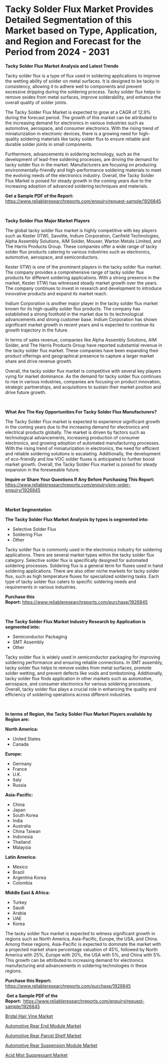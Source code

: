 <p><h1>Tacky Solder Flux Market Provides Detailed Segmentation of this Market based on Type, Application, and Region and Forecast for the Period from 2024 - 2031</h1></p><p><strong>Tacky Solder Flux Market Analysis and Latest Trends</strong></p>
<p><p>Tacky solder flux is a type of flux used in soldering applications to improve the wetting ability of solder on metal surfaces. It is designed to be tacky in consistency, allowing it to adhere well to components and prevent excessive dripping during the soldering process. Tacky solder flux helps to remove oxides from metal surfaces, improve solderability, and enhance the overall quality of solder joints.</p><p>The Tacky Solder Flux Market is expected to grow at a CAGR of 12.9% during the forecast period. The growth of this market can be attributed to the increasing demand for electronics in various industries such as automotive, aerospace, and consumer electronics. With the rising trend of miniaturization in electronic devices, there is a growing need for high-quality soldering materials like tacky solder flux to ensure reliable and durable solder joints in small components.</p><p>Furthermore, advancements in soldering technology, such as the development of lead-free soldering processes, are driving the demand for tacky solder flux in the market. Manufacturers are focusing on producing environmentally-friendly and high-performance soldering materials to meet the evolving needs of the electronics industry. Overall, the Tacky Solder Flux Market is poised for steady growth in the coming years due to the increasing adoption of advanced soldering techniques and materials.</p></p>
<p><strong>Get a Sample PDF of the Report:&nbsp;</strong> <a href="https://www.reliableresearchreports.com/enquiry/request-sample/1926845">https://www.reliableresearchreports.com/enquiry/request-sample/1926845</a></p>
<p>&nbsp;</p>
<p><strong>Tacky Solder Flux Major Market Players</strong></p>
<p><p>The global tacky solder flux market is highly competitive with key players such as Kester (ITW), Savolite, Indium Corporation, Canfield Technologies, Alpha Assembly Solutions, AIM Solder, Mouser, Warton Metals Limited, and The Harris Products Group. These companies offer a wide range of tacky solder flux products catering to various industries such as electronics, automotive, aerospace, and semiconductors.</p><p>Kester (ITW) is one of the prominent players in the tacky solder flux market. The company provides a comprehensive range of tacky solder flux products for different soldering applications. With a strong presence in the market, Kester (ITW) has witnessed steady market growth over the years. The company continues to invest in research and development to introduce innovative products and expand its market reach.</p><p>Indium Corporation is another major player in the tacky solder flux market known for its high-quality solder flux products. The company has established a strong foothold in the market due to its technological advancements and strong customer base. Indium Corporation has shown significant market growth in recent years and is expected to continue its growth trajectory in the future.</p><p>In terms of sales revenue, companies like Alpha Assembly Solutions, AIM Solder, and The Harris Products Group have reported substantial revenue in the tacky solder flux market. These companies have been expanding their product offerings and geographical presence to capture a larger market share and drive revenue growth.</p><p>Overall, the tacky solder flux market is competitive with several key players vying for market dominance. As the demand for tacky solder flux continues to rise in various industries, companies are focusing on product innovation, strategic partnerships, and acquisitions to sustain their market position and drive future growth.</p></p>
<p>&nbsp;</p>
<p><strong>What Are The Key Opportunities For Tacky Solder Flux Manufacturers?</strong></p>
<p><p>The Tacky Solder Flux market is expected to experience significant growth in the coming years due to the increasing demand for electronics and electrical products globally. The market is driven by factors such as technological advancements, increasing production of consumer electronics, and growing adoption of automated manufacturing processes. With the rising trend of miniaturization in electronics, the need for efficient and reliable soldering solutions is escalating. Additionally, the development of eco-friendly and low VOC solder fluxes is anticipated to further boost market growth. Overall, the Tacky Solder Flux market is poised for steady expansion in the foreseeable future.</p></p>
<p><strong>Inquire or Share Your Questions If Any Before Purchasing This Report:</strong> <a href="https://www.reliableresearchreports.com/enquiry/pre-order-enquiry/1926845">https://www.reliableresearchreports.com/enquiry/pre-order-enquiry/1926845</a></p>
<p>&nbsp;</p>
<p><strong>Market Segmentation</strong></p>
<p><strong>The Tacky Solder Flux Market Analysis by types is segmented into:</strong></p>
<p><ul><li>Selective Solder Flux</li><li>Soldering Flux</li><li>Other</li></ul></p>
<p><p>Tacky solder flux is commonly used in the electronics industry for soldering applications. There are several market types within the tacky solder flux category. Selective solder flux is specifically designed for automated soldering processes. Soldering flux is a general term for fluxes used in hand soldering applications. There are also other niche markets for tacky solder flux, such as high temperature fluxes for specialized soldering tasks. Each type of tacky solder flux caters to specific soldering needs and requirements in various industries.</p></p>
<p><strong>Purchase this Report:&nbsp;</strong><a href="https://www.reliableresearchreports.com/purchase/1926845">https://www.reliableresearchreports.com/purchase/1926845</a></p>
<p>&nbsp;</p>
<p><strong>The Tacky Solder Flux Market Industry Research by Application is segmented into:</strong></p>
<p><ul><li>Semiconductor Packaging</li><li>SMT Assembly</li><li>Other</li></ul></p>
<p><p>Tacky solder flux is widely used in semiconductor packaging for improving soldering performance and ensuring reliable connections. In SMT assembly, tacky solder flux helps to remove oxides from metal surfaces, promote solder wetting, and prevent defects like voids and tombstoning. Additionally, tacky solder flux finds application in other markets such as automotive, aerospace, and consumer electronics for various soldering processes. Overall, tacky solder flux plays a crucial role in enhancing the quality and efficiency of soldering operations across different industries.</p></p>
<p>&nbsp;</p>
<p><strong>In terms of Region, the Tacky Solder Flux Market Players available by Region are:</strong></p>
<p>
    <p> <strong> North America: </strong>
        <ul>
            <li>United States</li>
            <li>Canada</li>
        </ul>
        </p> 
    <p> <strong> Europe: </strong>
        <ul>
            <li>Germany</li>
            <li>France</li>
            <li>U.K.</li>
            <li>Italy</li>
            <li>Russia</li>
        </ul>
        </p> 
    <p> <strong> Asia-Pacific: </strong>
        <ul>
            <li>China</li>
            <li>Japan</li>
            <li>South Korea</li>
            <li>India</li>
            <li>Australia</li>
            <li>China Taiwan</li>
            <li>Indonesia</li>
            <li>Thailand</li>
            <li>Malaysia</li>
        </ul>
        </p> 
    <p> <strong> Latin America: </strong>
        <ul>
            <li>Mexico</li>
            <li>Brazil</li>
            <li>Argentina Korea</li>
            <li>Colombia</li>
        </ul>
        </p> 
    <p> <strong> Middle East & Africa: </strong>
        <ul>
            <li>Turkey</li>
            <li>Saudi</li>
            <li>Arabia</li>
            <li>UAE</li>
            <li>Korea</li>
        </ul>
    </p>
    </p>
<p><p>The tacky solder flux market is expected to witness significant growth in regions such as North America, Asia-Pacific, Europe, the USA, and China. Among these regions, Asia-Pacific is expected to dominate the market with a projected market share percentage valuation of 45%, followed by North America with 25%, Europe with 20%, the USA with 5%, and China with 5%. This growth can be attributed to increasing demand for electronics manufacturing and advancements in soldering technologies in these regions.</p></p>
<p><strong>Purchase this Report: </strong><a href="https://www.reliableresearchreports.com/purchase/1926845">https://www.reliableresearchreports.com/purchase/1926845</a></p>
<p>&nbsp;<strong>Get a Sample PDF of the Report:&nbsp;&nbsp;</strong><a href="https://www.reliableresearchreports.com/enquiry/request-sample/1926845">https://www.reliableresearchreports.com/enquiry/request-sample/1926845</a></p>
<p><strong></strong></p>
<p><p><a href="https://view.publitas.com/reportprime-1/bridal-hair-vine-market-size-global-industry-overview-market-segmentation-and-forecast-2024-to-2031/">Bridal Hair Vine Market</a></p><p><a href="https://frill-swim-3cd.notion.site/Automotive-Rear-End-Module-Market-Centers-on-Aspects-such-as-Market-Growth-Market-Share-Market-Opp-2ac3d433d8cf4734a7e151b2547ddb38">Automotive Rear End Module Market</a></p><p><a href="https://cautious-neon-760.notion.site/Automotive-Rear-Parcel-Shelf-Market-Size-and-Growth-Market-Segmentation-Regional-and-Country-Break-a289d5339c8d492aba7cc390912a5a3f">Automotive Rear Parcel Shelf Market</a></p><p><a href="https://spotless-saver-8fd.notion.site/Insights-into-Automotive-Rear-Suspension-Module-Market-Size-Analysing-Market-Share-Trends-and-Gro-9eab7dbb216041f98e4892366c203642">Automotive Rear Suspension Module Market</a></p><p><a href="https://view.publitas.com/reportprime-1/insights-into-acid-mist-suppressant-market-size-analysing-market-share-trends-and-growth-from-2024-to-2031/">Acid Mist Suppressant Market</a></p></p>
